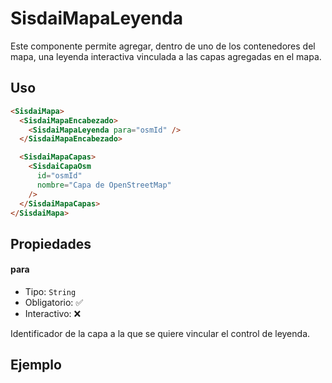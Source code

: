 # SisdaiMapaLeyenda

Este componente permite agregar, dentro de uno de los contenedores del mapa, una leyenda interactiva vinculada a las capas agregadas en el mapa.

## Uso

```html
<SisdaiMapa>
  <SisdaiMapaEncabezado>
    <SisdaiMapaLeyenda para="osmId" />
  </SisdaiMapaEncabezado>

  <SisdaiMapaCapas>
    <SisdaiCapaOsm
      id="osmId"
      nombre="Capa de OpenStreetMap"
    />
  </SisdaiMapaCapas>
</SisdaiMapa>
```

## Propiedades

#### para

- Tipo: `String`
- Obligatorio: ✅
- Interactivo: ❌

Identificador de la capa a la que se quiere vincular el control de leyenda.

## Ejemplo

<leyenda-Interactividad />
